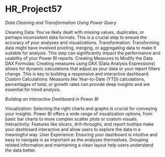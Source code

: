 # HR_Project57
*Data Cleaning and Transformation Using Power Query*

Cleaning Data: You've likely dealt with missing values, duplicates, or perhaps inconsistent data formats. This is a crucial step to ensure the accuracy of your analyses and visualizations.
Transformation: Transforming data might have involved pivoting, merging, or aggregating data to make it suitable for analysis. This step can significantly impact the performance and usability of your Power BI reports.
Creating Measures to Modify the Data
DAX Formulas: Creating measures using DAX (Data Analysis Expressions) allows for dynamic calculations that adjust as your data or your report filters change. This is key to building a responsive and interactive dashboard.
Custom Calculations: Measures like Year-to-Date (YTD) calculations, percentages of total, or growth rates can provide deep insights and are essential for trend analysis.

*Building an Interactive Dashboard in Power BI*

Visualization: Selecting the right charts and graphs is crucial for conveying your insights. Power BI offers a wide range of visualization options, from basic bar charts to more complex scatter plots or custom visuals.
Interactivity: Features like slicers, drill-throughs, and report tooltips make your dashboard interactive and allow users to explore the data in a meaningful way.
User Experience: Ensuring your dashboard is intuitive and easy to navigate is as important as the analyses themselves. Grouping related information and maintaining a clean layout help users understand the data better.
